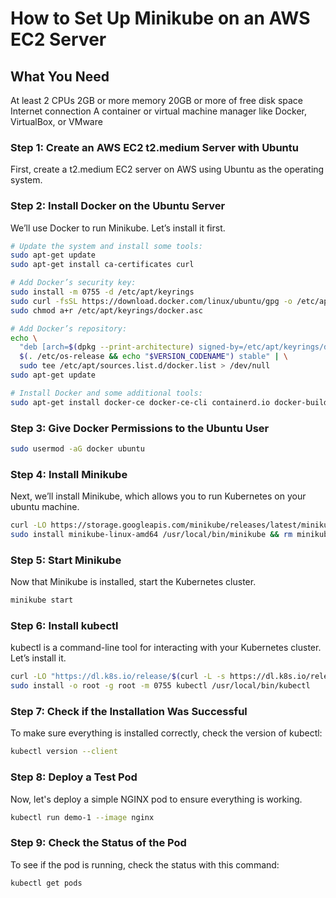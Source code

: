 # How to Set Up Minikube on an AWS EC2 Server

## What You Need
At least 2 CPUs
2GB or more memory
20GB or more of free disk space
Internet connection
A container or virtual machine manager like Docker, VirtualBox, or VMware

### Step 1: Create an AWS EC2 t2.medium Server with Ubuntu
First, create a t2.medium EC2 server on AWS using Ubuntu as the operating system.

### Step 2: Install Docker on the Ubuntu Server
We’ll use Docker to run Minikube. Let’s install it first.

```sh
# Update the system and install some tools:
sudo apt-get update
sudo apt-get install ca-certificates curl

# Add Docker’s security key:
sudo install -m 0755 -d /etc/apt/keyrings
sudo curl -fsSL https://download.docker.com/linux/ubuntu/gpg -o /etc/apt/keyrings/docker.asc
sudo chmod a+r /etc/apt/keyrings/docker.asc

# Add Docker’s repository:
echo \
  "deb [arch=$(dpkg --print-architecture) signed-by=/etc/apt/keyrings/docker.asc] https://download.docker.com/linux/ubuntu \
  $(. /etc/os-release && echo "$VERSION_CODENAME") stable" | \
  sudo tee /etc/apt/sources.list.d/docker.list > /dev/null
sudo apt-get update

# Install Docker and some additional tools:
sudo apt-get install docker-ce docker-ce-cli containerd.io docker-buildx-plugin docker-compose-plugin -y

```

### Step 3: Give Docker Permissions to the Ubuntu User 

```sh
sudo usermod -aG docker ubuntu
```

### Step 4: Install Minikube
Next, we’ll install Minikube, which allows you to run Kubernetes on your ubuntu machine.

```sh
curl -LO https://storage.googleapis.com/minikube/releases/latest/minikube-linux-amd64
sudo install minikube-linux-amd64 /usr/local/bin/minikube && rm minikube-linux-amd64
```
### Step 5: Start Minikube
Now that Minikube is installed, start the Kubernetes cluster.
```sh
minikube start
```
### Step 6: Install kubectl
kubectl is a command-line tool for interacting with your Kubernetes cluster. Let’s install it.
```sh
curl -LO "https://dl.k8s.io/release/$(curl -L -s https://dl.k8s.io/release/stable.txt)/bin/linux/amd64/kubectl"
sudo install -o root -g root -m 0755 kubectl /usr/local/bin/kubectl
```
### Step 7: Check if the Installation Was Successful
To make sure everything is installed correctly, check the version of kubectl:
```sh
kubectl version --client
```
### Step 8: Deploy a Test Pod
Now, let's deploy a simple NGINX pod to ensure everything is working.
```sh
kubectl run demo-1 --image nginx
```
### Step 9: Check the Status of the Pod
To see if the pod is running, check the status with this command:
```sh
kubectl get pods
```

